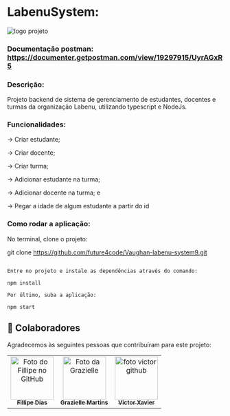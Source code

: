# LabenuSystem:

![logo projeto](https://i.ibb.co/CWSWPbC/Screenshot-from-2022-04-24-17-37-22.png)

### Documentação postman: https://documenter.getpostman.com/view/19297915/UyrAGxR5

### Descrição:
Projeto backend de sistema de gerenciamento de estudantes, docentes e turmas da organização Labenu, utilizando typescript e NodeJs.

### Funcionalidades:

→ Criar estudante;

→ Criar docente;

→ Criar turma;

→ Adicionar estudante na turma;

→ Adicionar docente na turma; e

→ Pegar a idade de algum estudante a partir do id

### Como rodar a aplicação:

No terminal, clone o projeto:

git clone https://github.com/future4code/Vaughan-labenu-system9.git
```

Entre no projeto e instale as dependências através do comando:

npm install

Por último, suba a aplicação:

npm start
```

## 🤝 Colaboradores

Agradecemos às seguintes pessoas que contribuíram para este projeto:

<table>
  <tr>
    <td align="center">
      <a href="https://github.com/FillipeCO">
        <img src="https://avatars.githubusercontent.com/u/87552890?v=4" width="100px;" alt="Foto do Fillipe no GitHub"/><br>
        <sub>
          <b>Fillipe Dias</b>
        </sub>
      </a>
    </td>
    <td align="center">
      <a href="https://github.com/graziellemcm">
        <img src="https://avatars.githubusercontent.com/u/62907120?v=4" width="100px;" alt="Foto da Grazielle"/><br>
        <sub>
          <b>Grazielle Martins</b>
        </sub>
      </a>
    </td>
    <td align="center">
      <a href="https://github.com/Vsux17">
        <img src="https://avatars.githubusercontent.com/u/94612208?v=4" width="100px;" alt="foto victor github"/><br>
        <sub>
          <b>Victor Xavier</b>
        </sub>
      </a>
    </td>
  </tr>
</table>
